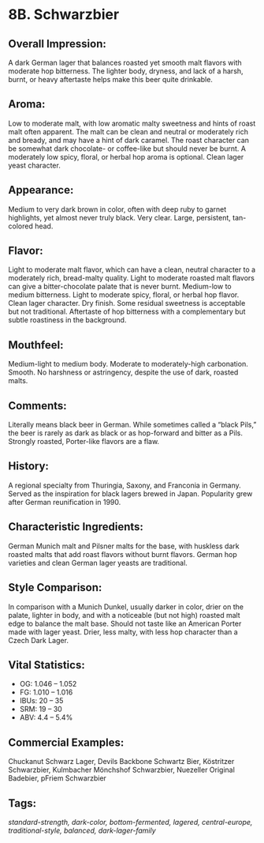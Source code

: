 # 8B. Schwarzbier

## Overall Impression: 

A dark German lager that balances roasted yet smooth malt flavors with moderate hop bitterness. The lighter body, dryness, and lack of a harsh, burnt, or heavy aftertaste helps make this beer quite drinkable.

## Aroma: 

Low to moderate malt, with low aromatic malty sweetness and hints of roast malt often apparent. The malt can be clean and neutral or moderately rich and bready, and may have a hint of dark caramel. The roast character can be somewhat dark chocolate- or coffee-like but should never be burnt. A moderately low spicy, floral, or herbal hop aroma is optional. Clean lager yeast character.

## Appearance: 

Medium to very dark brown in color, often with deep ruby to garnet highlights, yet almost never truly black. Very clear. Large, persistent, tan-colored head.

## Flavor: 

Light to moderate malt flavor, which can have a clean, neutral character to a moderately rich, bread-malty quality. Light to moderate roasted malt flavors can give a bitter-chocolate palate that is never burnt. Medium-low to medium bitterness. Light to moderate spicy, floral, or herbal hop flavor. Clean lager character. Dry finish. Some residual sweetness is acceptable but not traditional. Aftertaste of hop bitterness with a complementary but subtle roastiness in the background. 

## Mouthfeel: 

Medium-light to medium body. Moderate to moderately-high carbonation. Smooth. No harshness or astringency, despite the use of dark, roasted malts.

## Comments: 

Literally means black beer in German. While sometimes called a “black Pils,” the beer is rarely as dark as black or as hop-forward and bitter as a Pils. Strongly roasted, Porter-like flavors are a flaw. 

## History: 

A regional specialty from Thuringia, Saxony, and Franconia in Germany. Served as the inspiration for black lagers brewed in Japan. Popularity grew after German reunification in 1990.

## Characteristic Ingredients: 

German Munich malt and Pilsner malts for the base, with huskless dark roasted malts that add roast flavors without burnt flavors. German hop varieties and clean German lager yeasts are traditional.

## Style Comparison: 

In comparison with a Munich Dunkel, usually darker in color, drier on the palate, lighter in body, and with a noticeable (but not high) roasted malt edge to balance the malt base. Should not taste like an American Porter made with lager yeast. Drier, less malty, with less hop character than a Czech Dark Lager.

## Vital Statistics:	

- OG:	1.046 – 1.052
- FG:	1.010 – 1.016
- IBUs:	20 – 35	
- SRM:	19 – 30	
- ABV:	4.4 – 5.4%

## Commercial Examples: 

Chuckanut Schwarz Lager, Devils Backbone Schwartz Bier, Köstritzer Schwarzbier, Kulmbacher Mönchshof Schwarzbier, Nuezeller Original Badebier, pFriem Schwarzbier

## Tags: 

_standard-strength, dark-color, bottom-fermented, lagered, central-europe, traditional-style, balanced, dark-lager-family_
